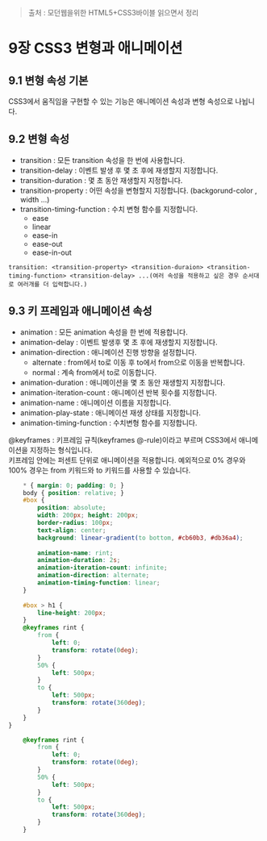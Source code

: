> 출처 : 모던웹을위한 HTML5+CSS3바이블 읽으면서 정리

# 9장 CSS3 변형과 애니메이션
## 9.1 변형 속성 기본
CSS3에서 움직임을 구현할 수 있는 기능은 애니메이션 속성과 변형 속성으로 나뉩니다.

## 9.2 변형 속성
- transition : 모든 transition 속성을 한 번에 사용합니다.
- transition-delay : 이벤트 발생 후 몇 초 후에 재생할지 지정합니다.
- transition-duration : 몇 초 동안 재생할지 지정합니다.
- transition-property : 어떤 속성을 변형할지 지정합니다. (backgorund-color , width ...)
- transition-timing-function : 수치 변형 함수를 지정합니다.
    * ease
    * linear
    * ease-in
    * ease-out
    * ease-in-out
    
`transition: <transition-property> <transition-duraion> <transition-timing-function> <transition-delay>
...(여러 속성을 적용하고 싶은 경우 순서대로 여러개를 더 입력합니다.)`
    
## 9.3 키 프레임과 애니메이션 속성
- animation : 모든 animation 속성을 한 번에 적용합니다.
- animation-delay : 이벤트 발생후 몇 초 후에 재생할지 지정합니다.
- animation-direction : 애니메이션 진행 방향을 설정합니다.
    * alternate : from에서 to로 이동 후 to에서 from으로 이동을 반복합니다.
    * normal : 계속 from에서 to로 이동합니다.
- animation-duration : 애니메이션을 몇 초 동안 재생할지 지정합니다.
- animation-iteration-count : 애니메이션 반복 횟수를 지정합니다.
- animation-name : 애니메이션 이름을 지정합니다.
- animation-play-state : 애니메이션 재생 상태를 지정합니다.
- animation-timing-function : 수치변형 함수를 지정합니다.

@keyframes : 키프레임 규칙(keyframes @-rule)이라고 부르며 CSS3에서 애니메이션을 지정하는 형식입니다.  
키프레임 안에는 퍼센트 단위로 애니메이션을 적용합니다. 예외적으로 0% 경우와 100% 경우는 from 키워드와 to 키워드를
사용할 수 있습니다.

```css
    * { margin: 0; padding: 0; }
    body { position: relative; }
    #box {
        position: absolute;
        width: 200px; height: 200px;
        border-radius: 100px;
        text-align: center;
        background: linear-gradient(to bottom, #cb60b3, #db36a4);
    
        animation-name: rint;
        animation-duration: 2s;
        animation-iteration-count: infinite;
        animation-direction: alternate;
        animation-timing-function: linear;
    }
    
    #box > h1 {
        line-height: 200px;
    }
    @keyframes rint {
        from {
            left: 0;
            transform: rotate(0deg);
        }
        50% {
            left: 500px;
        }
        to {
            left: 500px;
            transform: rotate(360deg);
        }
    }
}

    @keyframes rint {
        from {
            left: 0;
            transform: rotate(0deg);
        }
        50% {
            left: 500px;
        }
        to { 
            left: 500px;
            transform: rotate(360deg);
        }
    }
```
